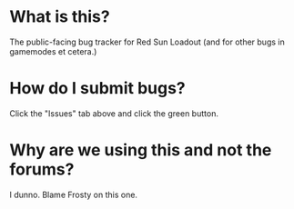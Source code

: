 # What is this?
The public-facing bug tracker for Red Sun Loadout (and for other bugs in gamemodes et cetera.)

# How do I submit bugs?
Click the "Issues" tab above and click the green button.

# Why are we using this and not the forums?
I dunno. Blame Frosty on this one.
